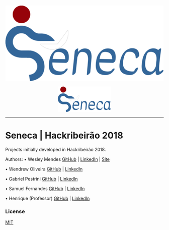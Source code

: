 ![](static/images/Logo3.png)
<p align="center">
   <a href="https://github.com/WesGtoX/hackribeirao2018">
     <img src="static/images/Logo3.png" alt="Seneca" title="Seneca" width="170">
   </a>
</p>

-----------------

# Seneca | Hackribeirão 2018

Projects initially developed in Hackribeirão 2018.

Authors:
• Wesley Mendes
[GitHub](https://github.com/WesGtoX) | [LinkedIn](https://www.linkedin.com/in/wesgtox/) | [Site](https://wesleymends.com.br)

• Wendrew Oliveira
[GitHub](https://github.com/wendrewdevelop) | [LinkedIn](https://www.linkedin.com/in/wendrew-oliveira-31252411a/)

• Gabriel Pestrini
[GitHub](https://github.com/Pestrini) | [LinkedIn](https://www.linkedin.com/in/pestrini/)

• Samuel Fernandes
[GitHub](https://github.com/samuelcdias) | [LinkedIn]()

• Henrique (Professor)
[GitHub]() | [LinkedIn]()

### License ###

[MIT](LICENSE)